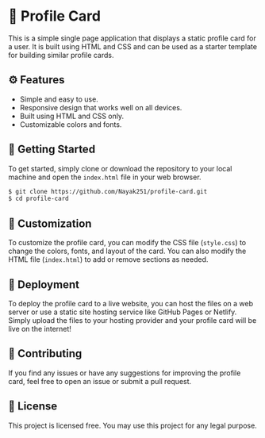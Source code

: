 # 📇 Profile Card

This is a simple single page application that displays a static profile card for a user. It is built using HTML and CSS and can be used as a starter template for building similar profile cards.

## ⚙ Features

- Simple and easy to use.
- Responsive design that works well on all devices.
- Built using HTML and CSS only.
- Customizable colors and fonts.

## 👋 Getting Started

To get started, simply clone or download the repository to your local machine and open the `index.html` file in your web browser.

```bash
$ git clone https://github.com/Nayak251/profile-card.git
$ cd profile-card
```

## 🔧 Customization

To customize the profile card, you can modify the CSS file (`style.css`) to change the colors, fonts, and layout of the card. You can also modify the HTML file (`index.html`) to add or remove sections as needed.

## 🏃‍ Deployment

To deploy the profile card to a live website, you can host the files on a web server or use a static site hosting service like GitHub Pages or Netlify. Simply upload the files to your hosting provider and your profile card will be live on the internet!

## 🤝 Contributing

If you find any issues or have any suggestions for improving the profile card, feel free to open an issue or submit a pull request.

## 📃 License

This project is licensed free. You may use this project for any legal purpose.

